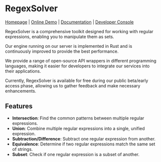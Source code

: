 # RegexSolver
[Homepage](https://regexsolver.com) | [Online Demo](https://regexsolver.com/demo) | [Documentation](https://docs.regexsolver.com) | [Developer Console](https://console.regexsolver.com)

RegexSolver is a comprehensive toolkit designed for working with regular expressions, enabling you to manipulate them as sets.

Our engine running on our server is implemented in Rust and is continuously improved to provide the best performance.

We provide a range of open-source API wrappers in different programming languages, making it easier for developers to integrate our services into their applications.

Currently, RegexSolver is available for free during our public beta/early access phase, allowing us to gather feedback and make necessary enhancements.

## Features

- **Intersection**: Find the common patterns between multiple regular expressions.
- **Union**: Combine multiple regular expressions into a single, unified expression.
- **Subtraction/Difference**: Subtract one regular expression from another.
- **Equivalence**: Determine if two regular expressions match the same set of strings.
- **Subset**: Check if one regular expression is a subset of another.
